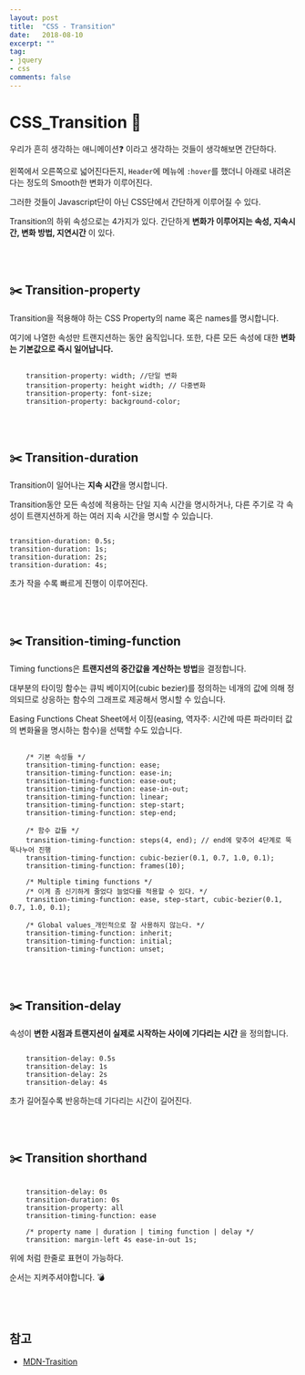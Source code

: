 ```yaml
---
layout: post
title:  "CSS - Transition"
date:   2018-08-10
excerpt: ""
tag:
- jquery
- css
comments: false
---
```


# CSS_Transition :tada:

우리가 흔히 생각하는 애니메이션:question: 이라고 생각하는 것들이 생각해보면 간단하다.
<br>

왼쪽에서 오른쪽으로 넓어진다든지, `Header`에 메뉴에 `:hover`를 했더니 아래로 내려온다는 정도의 Smooth한 변화가 이루어진다.
<br>

그러한 것들이 Javascript단이 아닌 CSS단에서 간단하게 이루어질 수 있다.
<br>

Transition의 하위 속성으로는 4가지가 있다. 간단하게 **변화가 이루어지는 속성, 지속시간, 변화 방법, 지연시간** 이 있다.

<br>
<br>

## :scissors: Transition-property

Transition을 적용해야 하는 CSS Property의 name 혹은 names를 명시합니다.
<br>

여기에 나열한 속성만 트랜지션하는 동안 움직입니다. 또한, 다른 모든 속성에 대한 **변화는 기본값으로 즉시 일어납니다.**
<br>

```

    transition-property: width; //단일 변화
    transition-property: height width; // 다중변화
    transition-property: font-size;
    transition-property: background-color;

```

<br>
<br>

## :scissors: Transition-duration

Transition이 일어나는 **지속 시간**을 명시합니다.
<br>

Transition동안 모든 속성에 적용하는 단일 지속 시간을 명시하거나, 다른 주기로 각 속성이 트랜지션하게 하는 여러 지속 시간을 명시할 수 있습니다.

```

transition-duration: 0.5s;
transition-duration: 1s;
transition-duration: 2s;
transition-duration: 4s;

```

초가 작을 수록 빠르게 진행이 이루어진다.

<br>
<br>

## :scissors: Transition-timing-function

Timing functions은 **트랜지션의 중간값을 계산하는 방법**을 결정합니다.
<br>

대부분의 타이밍 함수는 큐빅 베이지어(cubic bezier)를 정의하는 네개의 값에 의해 정의되므로 상응하는 함수의 그래프로 제공해서 명시할 수 있습니다.
<br>

Easing Functions Cheat Sheet에서 이징(easing, 역자주: 시간에 따른 파라미터 값의 변화율을 명시하는 함수)을 선택할 수도 있습니다.
<br>

```

    /* 기본 속성들 */
    transition-timing-function: ease;
    transition-timing-function: ease-in;
    transition-timing-function: ease-out;
    transition-timing-function: ease-in-out;
    transition-timing-function: linear;
    transition-timing-function: step-start;
    transition-timing-function: step-end;

    /* 함수 값들 */
    transition-timing-function: steps(4, end); // end에 맞추어 4단계로 뚝뚝나누어 진행
    transition-timing-function: cubic-bezier(0.1, 0.7, 1.0, 0.1);
    transition-timing-function: frames(10);

    /* Multiple timing functions */
    /* 이게 좀 신기하게 줄었다 늘었다를 적용할 수 있다. */
    transition-timing-function: ease, step-start, cubic-bezier(0.1, 0.7, 1.0, 0.1);

    /* Global values_개인적으로 잘 사용하지 않는다. */
    transition-timing-function: inherit;
    transition-timing-function: initial;
    transition-timing-function: unset;

```

<br>
<br>

## :scissors: Transition-delay

속성이 **변한 시점과 트랜지션이 실제로 시작하는 사이에 기다리는 시간** 을 정의합니다.
<br>

```

    transition-delay: 0.5s
    transition-delay: 1s
    transition-delay: 2s
    transition-delay: 4s

```

초가 길어질수록 반응하는데 기다리는 시간이 길어진다.

<br>
<br>

## :scissors: Transition shorthand

```

    transition-delay: 0s
    transition-duration: 0s
    transition-property: all
    transition-timing-function: ease

    /* property name | duration | timing function | delay */
    transition: margin-left 4s ease-in-out 1s;

```

위에 처럼 한줄로 표현이 가능하다.
<br>

순서는 지켜주셔야합니다. :bomb:

<br>
<br>

## 참고

- [MDN-Trasition](https://developer.mozilla.org/ko/docs/Web/CSS/CSS_Transitions/Using_CSS_transitions)